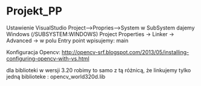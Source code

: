# Projekt_PP
Ustawienie VisualStudio
Project-->Propries-->System w SubSystem dajemy Windows (/SUBSYSTEM:WINDOWS)
Project Properties -> Linker -> Advanced ->  w polu Entry point wpisujemy: main

Konfiguracja Opencv:
http://opencv-srf.blogspot.com/2013/05/installing-configuring-opencv-with-vs.html

dla biblioteki w wersji 3.20 robimy to samo z tą różnicą, że linkujemy tylko jedną biblioteke :
opencv_world320d.lib